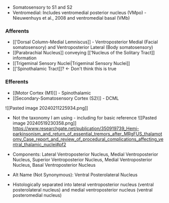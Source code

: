 - Somatosensory to S1 and S2
- Ventromedial: Includes ventromedial posterior nucleus (VMpo) - Nieuwenhuys et al., 2008 and ventromedial basal (VMb)
### Afferents
- [['Dorsal Column-Medial Lemniscus]] - Ventroposterior Medial (Facial somatosensory) and Ventroposterior Lateral (Body somatosensory)
- [[Parabrachial Nucleus]] conveying [['Nucleus of the Solitary Tract]] information
- [[Trigeminal Sensory Nuclei|Trigeminal Sensory Nuclei]]
- [['Spinothalamic Tract]]? <- Don't think this is true
### Efferents
- [[Motor Cortex (M1)]] - Spinothalamic
- [[Secondary-Somatosensory Cortex (S2)]] - DCML

![[Pasted image 20240211225934.png]]
- Not the taxonomy I am using - including for basic reference
![[Pasted image 20240519230358.png]]
https://www.researchgate.net/publication/350919739_Hemi-parkinsonism_and_return_of_essential_tremors_after_MRgFUS_thalamotomy_Case_report_and_review_of_procedural_complications_affecting_ventral_thalamic_nuclei#pf2

- Components: Lateral Ventroposterior Nucleus, Medial Ventroposterior Nucleus, Superior Ventroposterior Nucleus, Medial Ventroposterior Nucleus, Basal Ventroposterior Nucleus
- Alt Name (Not Synonymous): Ventral Posterolateral Nucleus
- Histologically separated into lateral ventroposterior nucleus (ventral posterolateral nucleus) and medial ventroposterior nucleus (ventral posteromedial nucleus)